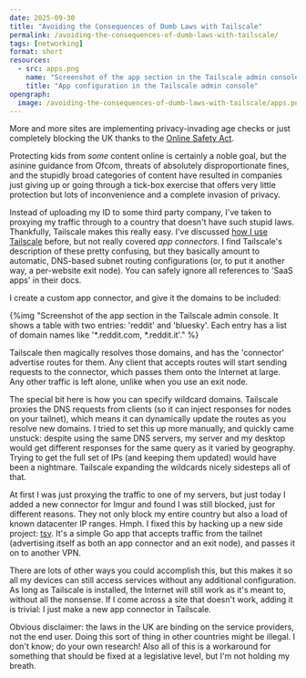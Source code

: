 ```yaml
---
date: 2025-09-30
title: "Avoiding the Consequences of Dumb Laws with Tailscale"
permalink: /avoiding-the-consequences-of-dumb-laws-with-tailscale/
tags: [networking]
format: short
resources:
  - src: apps.png
    name: "Screenshot of the app section in the Tailscale admin console. It shows a table with two entries: 'reddit' and 'bluesky'. Each entry has a list of domain names like '*.reddit.com, *.reddit.it'."
    title: "App configuration in the Tailscale admin console"
opengraph:
  image: /avoiding-the-consequences-of-dumb-laws-with-tailscale/apps.png
---
```


More and more sites are implementing privacy-invading age checks or just
completely blocking the UK thanks to the [Online Safety Act](https://www.legislation.gov.uk/ukpga/2023/50/contents).

Protecting kids from _some_ content online is certainly a noble goal, but
the asinine guidance from Ofcom, threats of absolutely disproportionate fines,
and the stupidly broad categories of content have resulted in companies just
giving up or going through a tick-box exercise that offers very little
protection but lots of inconvenience and a complete invasion of privacy.

Instead of uploading my ID to some third party company, I've taken to proxying
my traffic through to a country that doesn't have such stupid laws. Thankfully,
Tailscale makes this really easy. I've discussed [how I use Tailscale](https://chameth.com/how-i-use-tailscale/)
before, but not really covered _app connectors_. I find Tailscale's description
of these pretty confusing, but they basically amount to automatic, DNS-based
subnet routing configurations (or, to put it another way, a per-website exit
node). You can safely ignore all references to 'SaaS apps' in their docs.

I create a custom app connector, and give it the domains to be included:

{%img "Screenshot of the app section in the Tailscale admin console. It shows a table with two entries: 'reddit' and 'bluesky'. Each entry has a list of domain names like '*.reddit.com, *.reddit.it'." %}

Tailscale then magically resolves those domains, and has the 'connector'
advertise routes for them. Any client that accepts routes will start sending
requests to the connector, which passes them onto the Internet at large. Any
other traffic is left alone, unlike when you use an exit node.

The special bit here is how you can specify wildcard domains. Tailscale proxies
the DNS requests from clients (so it can inject responses for nodes on your
tailnet), which means it can dynamically update the routes as you resolve new
domains. I tried to set this up more manually, and quickly came unstuck: despite
using the same DNS servers, my server and my desktop would get different responses
for the same query as it varied by geography. Trying to get the full set of
IPs (and keeping them updated) would have been a nightmare. Tailscale expanding
the wildcards nicely sidesteps all of that.

At first I was just proxying the traffic to one of my servers, but just today
I added a new connector for Imgur and found I was still blocked, just for
different reasons. They not only block my entire country but also a load
of known datacenter IP ranges. Hmph. I fixed this by hacking up a new side
project: [tsv](https://github.com/csmith/tsv). It's a simple Go app that accepts
traffic from the tailnet (advertising itself as both an app connector and an
exit node), and passes it on to another VPN.

There are lots of other ways you could accomplish this, but this makes it so
all my devices can still access services without any additional configuration.
As long as Tailscale is installed, the Internet will still work as it's meant
to, without all the nonsense. If I come across a site that doesn't work, adding
it is trivial: I just make a new app connector in Tailscale.

Obvious disclaimer: the laws in the UK are binding on the service providers,
not the end user. Doing this sort of thing in other countries might be illegal.
I don't know; do your own research! Also all of this is a workaround
for something that should be fixed at a legislative level, but I'm not holding
my breath.